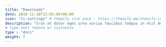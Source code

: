 ```yaml
---
title: "Downloads"
date: 2018-12-28T11:02:05+06:00
icon: "ti-settings" # themify icon pack : https://themify.me/themify-icons
description: "Cras at dolor eget urna varius faucibus tempus in elit dolor sit amet."
# type dont remove or customize
type : "docs"
weight: 7
---
```


